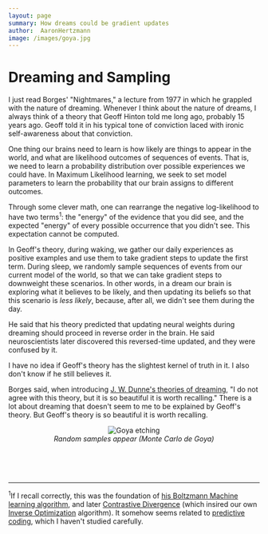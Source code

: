 ```yaml
---
layout: page
summary: How dreams could be gradient updates
author:  AaronHertzmann
image: /images/goya.jpg
---
```


# Dreaming and Sampling

I just read Borges' "Nightmares," a lecture from 1977 in which he grappled with the nature of dreaming. Whenever I think about the nature of dreams, I always think of a theory that Geoff Hinton told me long ago, probably 15 years ago. Geoff told it in his typical tone of conviction laced with ironic self-awareness about that conviction.

One thing our brains need to learn is how likely are things to appear in the world, and what are likelihood outcomes of sequences of events. That is, we need to learn a probability distribution over possible experiences we could have.  In Maximum Likelihood learning, we seek to set model parameters to learn the probability that our brain assigns to different outcomes.

Through some clever math, one can rearrange the negative log-likelihood to have two terms<sup>1</sup>: the "energy" of the evidence that you did see, and the expected "energy" of every possible occurrence that you didn't see. This expectation cannot be computed.

In Geoff's theory, during waking, we gather our daily experiences as positive examples and use them to take gradient steps to update the first term.  During sleep, we randomly sample sequences of events from our current model of the world, so that we can take gradient steps to downweight these scenarios. In other words, in a dream our brain is exploring what it believes to be likely, and then updating its beliefs so that this scenario is _less likely_, because, after all, we didn't see them during the day. 

He said that his theory predicted that updating neural weights during dreaming should proceed in reverse order in the brain. He said neuroscientists later discovered this reversed-time updated, and they were confused by it.

I have no idea if Geoff's theory has the slightest kernel of truth in it. I also don't know if he still believes it.

Borges said, when introducing [J. W. Dunne's theories of dreaming](https://en.wikipedia.org/wiki/An_Experiment_with_Time), "I do not agree with this theory, but it is so beautiful it is worth recalling."  There is a lot about dreaming that doesn't seem to me to be explained by Geoff's theory.  But Geoff's theory is so beautiful it is worth recalling.

<center>
<figure>
  <img src="../../../images/goya.jpg" alt="Goya etching"/>
  <figcaption align="center"><i>Random samples appear (Monte Carlo de Goya)</i></figcaption>
</figure>
</center>


<BR>
<BR>
<BR>

---

<sup>1</sup>If I recall correctly, this was the foundation of [his Boltzmann Machine learning algorithm](https://en.wikipedia.org/wiki/Boltzmann_machine#Training), and later [Contrastive Divergence](https://www.cs.toronto.edu/~hinton/absps/tr00-004.pdf) (which insired our own [Inverse Optimization](http://grail.cs.washington.edu/projects/charanim/phys-style.html) algorithm). It somehow seems related to [predictive coding](https://en.wikipedia.org/wiki/Predictive_coding), which I haven't studied carefully.
